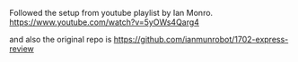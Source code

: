 
Followed the setup from youtube playlist by Ian Monro.
https://www.youtube.com/watch?v=5yOWs4Qarg4

and also the original repo is https://github.com/ianmunrobot/1702-express-review
